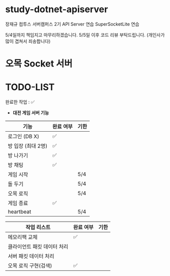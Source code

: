 # study-dotnet-apiserver
장재규 컴투스 서버캠퍼스 2기
API Server 연습
SuperSocketLite 연습

5/4일까지 책임지고 마무리하겠습니다.
5/5일 이후 코드 리뷰 부탁드립니다.
(개인사가 많이 겹쳐서 죄송합니다)

# 오목 Socket 서버  

# TODO-LIST

완료한 작업 : ✅

- **대전 게임 서버 기능**
 
| 기능                                         | 완료 여부 | 기한 |
| -------------------------------------------- | --------- | ------ |
| 로그인 (DB X)   						| ✅        |          |
| 방 입장 (최대 2명)							| ✅        |          |
| 방 나가기								 | ✅        |          |
| 방 채팅   						|   ✅      |         |
| 게임 시작							|         |     5/4     |
| 돌 두기								 |         |    5/4      |
| 오목 로직								 |         |   5/4|
| 게임 종료								 | ✅        |          |
| heartbeat								 |         |        5/4  |

| 작업 리스트                                         | 완료 여부 | 기한 |
| -------------------------------------------- | --------- | ------ |
| 메모리팩 교체   						| ✅        |          |
| 클라이언트 패킷 데이터 처리							|         |          |
| 서버 패킷 데이터 처리							|         |      |
| 오목 로직 구현(검색)								 | ✅        |          |


